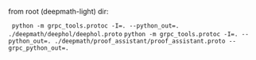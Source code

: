 from root (deepmath-light) dir:

   ` python -m grpc_tools.protoc -I=. --python_out=. ./deepmath/deephol/deephol.proto`
    `python -m grpc_tools.protoc -I=. --python_out=. ./deepmath/proof_assistant/proof_assistant.proto --grpc_python_out=.`
